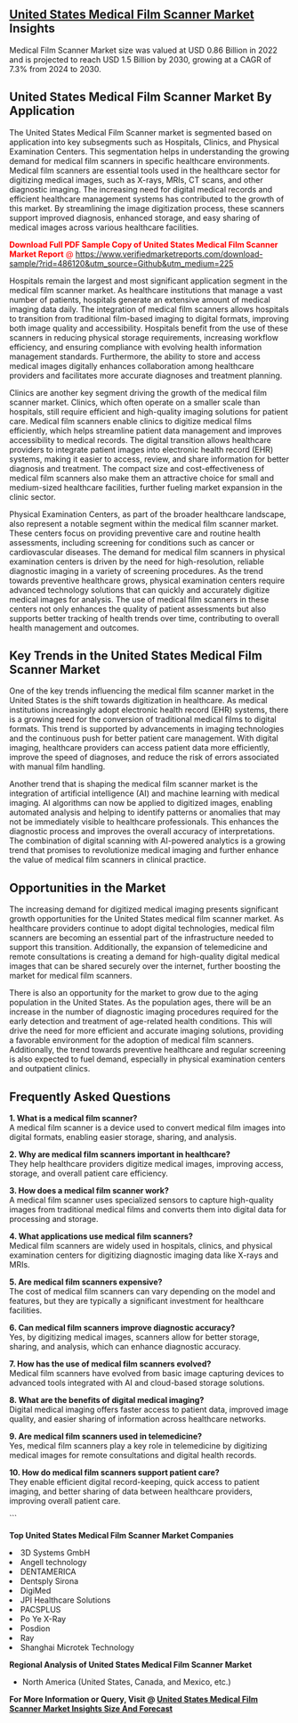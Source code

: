<h2><a href="https://www.verifiedmarketreports.com/download-sample/?rid=486120&amp;utm_source=Github&amp;utm_medium=225" target="_blank">United States Medical Film Scanner Market</a> Insights</h2><p>Medical Film Scanner Market size was valued at USD 0.86 Billion in 2022 and is projected to reach USD 1.5 Billion by 2030, growing at a CAGR of 7.3% from 2024 to 2030.</p><p> <h2>United States Medical Film Scanner Market By Application</h2> <p>The United States Medical Film Scanner market is segmented based on application into key subsegments such as Hospitals, Clinics, and Physical Examination Centers. This segmentation helps in understanding the growing demand for medical film scanners in specific healthcare environments. Medical film scanners are essential tools used in the healthcare sector for digitizing medical images, such as X-rays, MRIs, CT scans, and other diagnostic imaging. The increasing need for digital medical records and efficient healthcare management systems has contributed to the growth of this market. By streamlining the image digitization process, these scanners support improved diagnosis, enhanced storage, and easy sharing of medical images across various healthcare facilities.</p> <p><p><span class=""><span style="color: #ff0000;"><strong>Download Full PDF Sample Copy of United States Medical Film Scanner Market Report</strong> @ </span><a href="https://www.verifiedmarketreports.com/download-sample/?rid=486120&amp;utm_source=Github&amp;utm_medium=225" target="_blank">https://www.verifiedmarketreports.com/download-sample/?rid=486120&amp;utm_source=Github&amp;utm_medium=225</a></span></p></p> <p>Hospitals remain the largest and most significant application segment in the medical film scanner market. As healthcare institutions that manage a vast number of patients, hospitals generate an extensive amount of medical imaging data daily. The integration of medical film scanners allows hospitals to transition from traditional film-based imaging to digital formats, improving both image quality and accessibility. Hospitals benefit from the use of these scanners in reducing physical storage requirements, increasing workflow efficiency, and ensuring compliance with evolving health information management standards. Furthermore, the ability to store and access medical images digitally enhances collaboration among healthcare providers and facilitates more accurate diagnoses and treatment planning.</p> <p>Clinics are another key segment driving the growth of the medical film scanner market. Clinics, which often operate on a smaller scale than hospitals, still require efficient and high-quality imaging solutions for patient care. Medical film scanners enable clinics to digitize medical films efficiently, which helps streamline patient data management and improves accessibility to medical records. The digital transition allows healthcare providers to integrate patient images into electronic health record (EHR) systems, making it easier to access, review, and share information for better diagnosis and treatment. The compact size and cost-effectiveness of medical film scanners also make them an attractive choice for small and medium-sized healthcare facilities, further fueling market expansion in the clinic sector.</p> <p>Physical Examination Centers, as part of the broader healthcare landscape, also represent a notable segment within the medical film scanner market. These centers focus on providing preventive care and routine health assessments, including screening for conditions such as cancer or cardiovascular diseases. The demand for medical film scanners in physical examination centers is driven by the need for high-resolution, reliable diagnostic imaging in a variety of screening procedures. As the trend towards preventive healthcare grows, physical examination centers require advanced technology solutions that can quickly and accurately digitize medical images for analysis. The use of medical film scanners in these centers not only enhances the quality of patient assessments but also supports better tracking of health trends over time, contributing to overall health management and outcomes.</p> <h2>Key Trends in the United States Medical Film Scanner Market</h2> <p>One of the key trends influencing the medical film scanner market in the United States is the shift towards digitization in healthcare. As medical institutions increasingly adopt electronic health record (EHR) systems, there is a growing need for the conversion of traditional medical films to digital formats. This trend is supported by advancements in imaging technologies and the continuous push for better patient care management. With digital imaging, healthcare providers can access patient data more efficiently, improve the speed of diagnoses, and reduce the risk of errors associated with manual film handling.</p> <p>Another trend that is shaping the medical film scanner market is the integration of artificial intelligence (AI) and machine learning with medical imaging. AI algorithms can now be applied to digitized images, enabling automated analysis and helping to identify patterns or anomalies that may not be immediately visible to healthcare professionals. This enhances the diagnostic process and improves the overall accuracy of interpretations. The combination of digital scanning with AI-powered analytics is a growing trend that promises to revolutionize medical imaging and further enhance the value of medical film scanners in clinical practice.</p> <h2>Opportunities in the Market</h2> <p>The increasing demand for digitized medical imaging presents significant growth opportunities for the United States medical film scanner market. As healthcare providers continue to adopt digital technologies, medical film scanners are becoming an essential part of the infrastructure needed to support this transition. Additionally, the expansion of telemedicine and remote consultations is creating a demand for high-quality digital medical images that can be shared securely over the internet, further boosting the market for medical film scanners.</p> <p>There is also an opportunity for the market to grow due to the aging population in the United States. As the population ages, there will be an increase in the number of diagnostic imaging procedures required for the early detection and treatment of age-related health conditions. This will drive the need for more efficient and accurate imaging solutions, providing a favorable environment for the adoption of medical film scanners. Additionally, the trend towards preventive healthcare and regular screening is also expected to fuel demand, especially in physical examination centers and outpatient clinics.</p> <h2>Frequently Asked Questions</h2> <p><strong>1. What is a medical film scanner?</strong><br> A medical film scanner is a device used to convert medical film images into digital formats, enabling easier storage, sharing, and analysis.</p> <p><strong>2. Why are medical film scanners important in healthcare?</strong><br> They help healthcare providers digitize medical images, improving access, storage, and overall patient care efficiency.</p> <p><strong>3. How does a medical film scanner work?</strong><br> A medical film scanner uses specialized sensors to capture high-quality images from traditional medical films and converts them into digital data for processing and storage.</p> <p><strong>4. What applications use medical film scanners?</strong><br> Medical film scanners are widely used in hospitals, clinics, and physical examination centers for digitizing diagnostic imaging data like X-rays and MRIs.</p> <p><strong>5. Are medical film scanners expensive?</strong><br> The cost of medical film scanners can vary depending on the model and features, but they are typically a significant investment for healthcare facilities.</p> <p><strong>6. Can medical film scanners improve diagnostic accuracy?</strong><br> Yes, by digitizing medical images, scanners allow for better storage, sharing, and analysis, which can enhance diagnostic accuracy.</p> <p><strong>7. How has the use of medical film scanners evolved?</strong><br> Medical film scanners have evolved from basic image capturing devices to advanced tools integrated with AI and cloud-based storage solutions.</p> <p><strong>8. What are the benefits of digital medical imaging?</strong><br> Digital medical imaging offers faster access to patient data, improved image quality, and easier sharing of information across healthcare networks.</p> <p><strong>9. Are medical film scanners used in telemedicine?</strong><br> Yes, medical film scanners play a key role in telemedicine by digitizing medical images for remote consultations and digital health records.</p> <p><strong>10. How do medical film scanners support patient care?</strong><br> They enable efficient digital record-keeping, quick access to patient imaging, and better sharing of data between healthcare providers, improving overall patient care.</p> ```</p><p><strong>Top United States Medical Film Scanner Market Companies</strong></p><div data-test-id=""><p><li>3D Systems GmbH</li><li> Angell technology</li><li> DENTAMERICA</li><li> Dentsply Sirona</li><li> DigiMed</li><li> JPI Healthcare Solutions</li><li> PACSPLUS</li><li> Po Ye X-Ray</li><li> Posdion</li><li> Ray</li><li> Shanghai Microtek Technology</li></p><div><strong>Regional Analysis of&nbsp;United States Medical Film Scanner Market</strong></div><ul><li dir="ltr"><p dir="ltr">North America&nbsp;(United States, Canada, and Mexico, etc.)</p></li></ul><p><strong>For More Information or Query, Visit @&nbsp;</strong><strong><a href="https://www.verifiedmarketreports.com/product/medical-film-scanner-market-size-and-forecast/?utm_source=Github&amp;utm_medium=225" target="_blank">United States Medical Film Scanner Market Insights Size And Forecast</a></strong></p></div>
